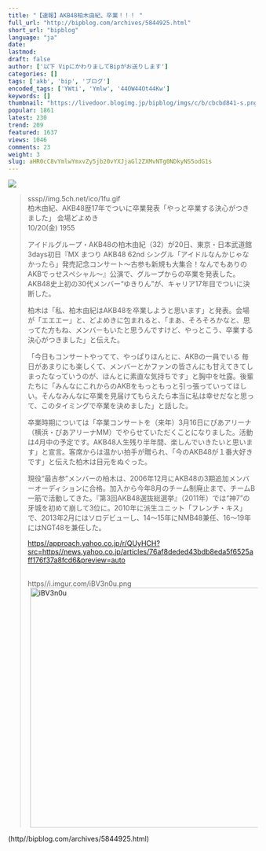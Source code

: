 ```yaml
---
title: "【速報】AKB48柏木由紀、卒業！！！ "
full_url: "http://bipblog.com/archives/5844925.html"
short_url: "bipblog"
language: "ja"
date: 
lastmod: 
draft: false
author: ['以下 VipにかわりましてBipがお送りします']
categories: []
tags: ['akb', 'bip', 'ブログ']
encoded_tags: ['YWti', 'Ymlw', '44OW44Ot44Kw']
keywords: []
thumbnail: "https://livedoor.blogimg.jp/bipblog/imgs/c/b/cbcbd841-s.png"
popular: 1861
latest: 230
trend: 209
featured: 1637
views: 1046
comments: 23
weight: 3
slug: aHR0cC8vYmlwYmxvZy5jb20vYXJjaGl2ZXMvNTg0NDkyNS5odG1s
---
```


![](https://livedoor.blogimg.jp/bipblog/imgs/c/b/cbcbd841-s.png)

<blockquote><p class='ent_body_p ent_kyocho '> sssp//img.5ch.net/ico/1fu.gif<br> 柏木由紀、AKB48歴17年でついに卒業発表「やっと卒業する決心がつきました」 会場どよめき<br> 10/20(金) 1955</p> <p class='ent_body_p ent_kyocho'>アイドルグループ・AKB48の柏木由紀（32）が20日、東京・日本武道館3days初日『MX まつり AKB48 62nd シングル「アイドルなんかじゃなかったら」発売記念コンサート～古参も新規も大集合！なんでもありのAKBでっせスペシャル～』公演で、グループからの卒業を発表した。AKB48史上初の30代メンバー“ゆきりん”が、キャリア17年目でついに決断した。</p> <p class='ent_body_p ent_kyocho'> 柏木は「私、柏木由紀はAKB48を卒業しようと思います」と発表。会場が「エエエー」と、どよめきに包まれると、「まあ、そろそろかなと、思ってた方もね、メンバーもいたと思うんですけど、やっとこう、卒業する決心がつきました」と伝えた。</p> <p class='ent_body_p ent_kyocho'> 「今日もコンサートやってて、やっぱりほんとに、AKBの一員でいる 毎日があまりにも楽しくて、メンバーとかファンの皆さんにも甘えてきてしまったなっていうのが、ほんとに素直な気持ちです」と胸中を吐露。後輩たちに「みんなにこれからのAKBをもっともっと引っ張っていってほしい。そんなみんなに卒業を見届けてもらえたら本当に私は幸せだなと思って、このタイミングで卒業を決めました」と話した。</p> <p class='ent_body_p ent_kyocho'> 卒業時期については「卒業コンサートを（来年）3月16日にぴあアリーナ（横浜・ぴあアリーナMM）でやらせていただくことになりました。活動は4月中の予定です。AKB48人生残り半年間、楽しんでいきたいと思います」と宣言。客席からは温かい拍手が贈られ、「今のAKB48が１番大好きです」と伝えた柏木は目元をぬぐった。</p> <p class='ent_body_p ent_kyocho'> 現役“最古参”メンバーの柏木は、2006年12月にAKB48の3期追加メンバーオーディションに合格。加入から今年8月のチーム制廃止まで、チームB一筋で活動してきた。『第3回AKB48選抜総選挙』（2011年）では“神7”の牙城を初めて崩して3位に。2010年に派生ユニット「フレンチ・キス」で、2013年2月にはソロデビューし、14～15年にNMB48兼任、16～19年にはNGT48を兼任した。</p> <p class='ent_body_p ent_kyocho'><a href='https//approach.yahoo.co.jp/r/QUyHCH?src=https//news.yahoo.co.jp/articles/76af8deded43bdb8eda5f6525aff176f37a8fcd6&preview=auto' target='_blank'>https//approach.yahoo.co.jp/r/QUyHCH?src=https//news.yahoo.co.jp/articles/76af8deded43bdb8eda5f6525aff176f37a8fcd6&preview=auto</a></p> <p class='ent_body_p ent_kyocho'><br> https//i.imgur.com/iBV3n0u.png<br><a href='https//livedoor.blogimg.jp/bipblog/imgs/c/b/cbcbd841.png' title='iBV3n0u' target='_blank'><img src='https//livedoor.blogimg.jp/bipblog/imgs/c/b/cbcbd841-s.png' width='650' height='488' border='0' alt='iBV3n0u' hspace='5' class='pict'></a><br> </p></blockquote>

(http//bipblog.com/archives/5844925.html)
